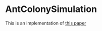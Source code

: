 # AntColonySimulation
This is an implementation of [this paper](https://onlinelibrary.wiley.com/doi/full/10.1002/cav.1867) 

